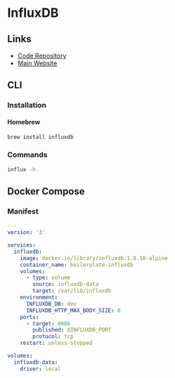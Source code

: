 # InfluxDB

## Links

- [Code Repository](https://github.com/influxdata/influxdb)
- [Main Website](https://influxdata.com)

## CLI

### Installation

#### Homebrew

```sh
brew install influxdb
```

### Commands

```sh
influx -h
```

## Docker Compose

### Manifest

```yml
---
version: '3'

services:
  influxdb:
    image: docker.io/library/influxdb:1.8.10-alpine
    container_name: boilerplate-influxdb
    volumes:
      - type: volume
        source: influxdb-data
        target: /var/lib/influxdb
    environment:
      INFLUXDB_DB: dev
      INFLUXDB_HTTP_MAX_BODY_SIZE: 0
    ports:
      - target: 8086
        published: $INFLUXDB_PORT
        protocol: tcp
    restart: unless-stopped

volumes:
  influxdb-data:
    driver: local
```

